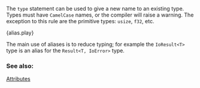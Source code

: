 The `type` statement can be used to give a new name to an existing type. Types
must have `CamelCase` names, or the compiler will raise a warning. The
exception to this rule are the primitive types: `usize`, `f32`, etc.

{alias.play}

The main use of aliases is to reduce typing; for example the `IoResult<T>` type
is an alias for the `Result<T, IoError>` type.

### See also:

[Attributes](/attribute.html)
